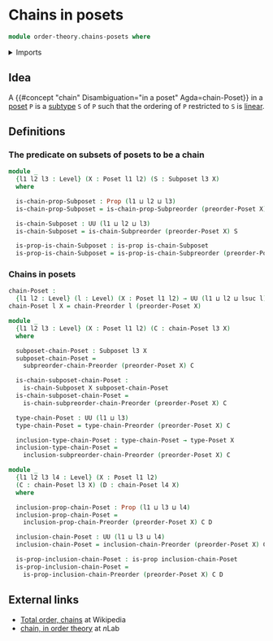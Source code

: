 # Chains in posets

```agda
module order-theory.chains-posets where
```

<details><summary>Imports</summary>

```agda
open import foundation.dependent-pair-types
open import foundation.existential-quantification
open import foundation.function-types
open import foundation.propositions
open import foundation.subtypes
open import foundation.universe-levels

open import order-theory.chains-preorders
open import order-theory.posets
open import order-theory.subposets
```

</details>

## Idea

A {{#concept "chain" Disambiguation="in a poset" Agda=chain-Poset}} in a
[poset](order-theory.posets.md) `P` is a [subtype](foundation-core.subtypes.md)
`S` of `P` such that the ordering of `P` restricted to `S` is
[linear](order-theory.total-orders.md).

## Definitions

### The predicate on subsets of posets to be a chain

```agda
module _
  {l1 l2 l3 : Level} (X : Poset l1 l2) (S : Subposet l3 X)
  where

  is-chain-prop-Subposet : Prop (l1 ⊔ l2 ⊔ l3)
  is-chain-prop-Subposet = is-chain-prop-Subpreorder (preorder-Poset X) S

  is-chain-Subposet : UU (l1 ⊔ l2 ⊔ l3)
  is-chain-Subposet = is-chain-Subpreorder (preorder-Poset X) S

  is-prop-is-chain-Subposet : is-prop is-chain-Subposet
  is-prop-is-chain-Subposet = is-prop-is-chain-Subpreorder (preorder-Poset X) S
```

### Chains in posets

```agda
chain-Poset :
  {l1 l2 : Level} (l : Level) (X : Poset l1 l2) → UU (l1 ⊔ l2 ⊔ lsuc l)
chain-Poset l X = chain-Preorder l (preorder-Poset X)

module _
  {l1 l2 l3 : Level} (X : Poset l1 l2) (C : chain-Poset l3 X)
  where

  subposet-chain-Poset : Subposet l3 X
  subposet-chain-Poset =
    subpreorder-chain-Preorder (preorder-Poset X) C

  is-chain-subposet-chain-Poset :
    is-chain-Subposet X subposet-chain-Poset
  is-chain-subposet-chain-Poset =
    is-chain-subpreorder-chain-Preorder (preorder-Poset X) C

  type-chain-Poset : UU (l1 ⊔ l3)
  type-chain-Poset = type-chain-Preorder (preorder-Poset X) C

  inclusion-type-chain-Poset : type-chain-Poset → type-Poset X
  inclusion-type-chain-Poset =
    inclusion-subpreorder-chain-Preorder (preorder-Poset X) C

module _
  {l1 l2 l3 l4 : Level} (X : Poset l1 l2)
  (C : chain-Poset l3 X) (D : chain-Poset l4 X)
  where

  inclusion-prop-chain-Poset : Prop (l1 ⊔ l3 ⊔ l4)
  inclusion-prop-chain-Poset =
    inclusion-prop-chain-Preorder (preorder-Poset X) C D

  inclusion-chain-Poset : UU (l1 ⊔ l3 ⊔ l4)
  inclusion-chain-Poset = inclusion-chain-Preorder (preorder-Poset X) C D

  is-prop-inclusion-chain-Poset : is-prop inclusion-chain-Poset
  is-prop-inclusion-chain-Poset =
    is-prop-inclusion-chain-Preorder (preorder-Poset X) C D
```

## External links

- [Total order, chains](https://en.wikipedia.org/wiki/Total_order#Chains) at
  Wikipedia
- [chain, in order theory](https://ncatlab.org/nlab/show/chain#in_order_theory)
  at $n$Lab
